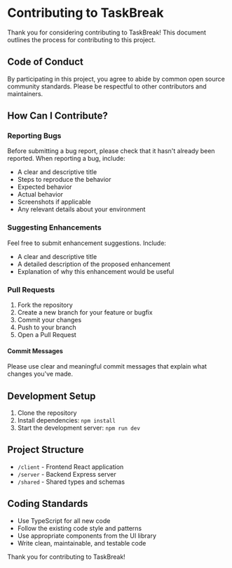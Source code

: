 # Contributing to TaskBreak

Thank you for considering contributing to TaskBreak! This document outlines the process for contributing to this project.

## Code of Conduct

By participating in this project, you agree to abide by common open source community standards. Please be respectful to other contributors and maintainers.

## How Can I Contribute?

### Reporting Bugs

Before submitting a bug report, please check that it hasn't already been reported. When reporting a bug, include:

- A clear and descriptive title
- Steps to reproduce the behavior
- Expected behavior
- Actual behavior
- Screenshots if applicable
- Any relevant details about your environment

### Suggesting Enhancements

Feel free to submit enhancement suggestions. Include:

- A clear and descriptive title
- A detailed description of the proposed enhancement
- Explanation of why this enhancement would be useful

### Pull Requests

1. Fork the repository
2. Create a new branch for your feature or bugfix
3. Commit your changes
4. Push to your branch
5. Open a Pull Request

#### Commit Messages

Please use clear and meaningful commit messages that explain what changes you've made.

## Development Setup

1. Clone the repository
2. Install dependencies: `npm install`
3. Start the development server: `npm run dev`

## Project Structure

- `/client` - Frontend React application
- `/server` - Backend Express server
- `/shared` - Shared types and schemas

## Coding Standards

- Use TypeScript for all new code
- Follow the existing code style and patterns
- Use appropriate components from the UI library
- Write clean, maintainable, and testable code

Thank you for contributing to TaskBreak!